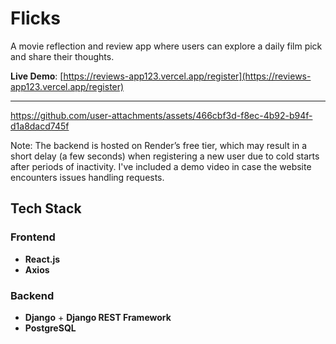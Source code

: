 # Flicks 

A movie reflection and review app where users can explore a daily film pick and share their thoughts.

**Live Demo**: [https://reviews-app123.vercel.app/register](https://reviews-app123.vercel.app/register)

---

https://github.com/user-attachments/assets/466cbf3d-f8ec-4b92-b94f-d1a8dacd745f

Note: The backend is hosted on Render’s free tier, which may result in a short delay (a few seconds) when registering a new user due to cold starts after periods of inactivity. I've included a demo video in case the website encounters issues handling requests.

## Tech Stack

### Frontend
- **React.js**
- **Axios**

### Backend
- **Django** + **Django REST Framework**
- **PostgreSQL**
